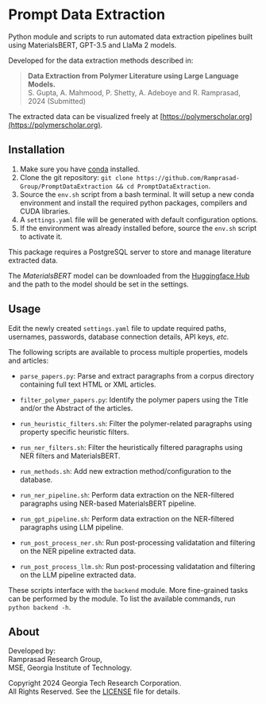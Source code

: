 # Prompt Data Extraction
Python module and scripts to run automated data extraction pipelines built using MaterialsBERT, GPT-3.5 and LlaMa 2 models.

Developed for the data extraction methods described in:
> **Data Extraction from Polymer Literature using Large Language Models.** \
> S. Gupta, A. Mahmood, P. Shetty, A. Adeboye and R. Ramprasad, \
> 2024 (Submitted)
<!-- > **Nature Machine Intelligence**, 2024 -->
<!-- > DOI: [https://doi.org/](https://doi.org/ "DOI") -->

The extracted data can be visualized freely at [https://polymerscholar.org](https://polymerscholar.org).

## Installation
1. Make sure you have [conda](https://docs.anaconda.com/free/miniconda/index.html) installed.
2. Clone the git repository: `git clone https://github.com/Ramprasad-Group/PromptDataExtraction && cd PromptDataExtraction`.
3. Source the `env.sh` script from a bash terminal. It will setup a new conda environment and install the required python packages, compilers and CUDA libraries.
4. A `settings.yaml` file will be generated with default configuration options.
5. If the environment was already installed before, source the `env.sh` script to activate it.

This package requires a PostgreSQL server to store and manage literature extracted data.

The *MaterialsBERT* model can be downloaded from the
[Huggingface Hub](https://huggingface.co/pranav-s/MaterialsBERT)
and the path to the model should be set in the settings.

## Usage
Edit the newly created `settings.yaml` file to update required paths, usernames, passwords, database connection details, API keys, *etc.*

The following scripts are available to process multiple properties, models and articles:

- `parse_papers.py`: Parse and extract paragraphs from a corpus directory containing full text HTML or XML articles.

- `filter_polymer_papers.py`: Identify the polymer papers using the Title and/or the Abstract of the articles.

- `run_heuristic_filters.sh`: Filter the polymer-related paragraphs using property specific heuristic filters.

- `run_ner_filters.sh`: Filter the heuristically filtered paragraphs using NER filters and MaterialsBERT.

- `run_methods.sh`: Add new extraction method/configuration to the database.

- `run_ner_pipeline.sh`: Perform data extraction on the NER-filtered paragraphs
using NER-based MaterialsBERT pipeline.

- `run_gpt_pipeline.sh`: Perform data extraction on the NER-filtered paragraphs
using LLM pipeline.

- `run_post_process_ner.sh`: Run post-processing validatation and filtering on the
NER pipeline extracted data.

- `run_post_process_llm.sh`: Run post-processing validatation and filtering on the
LLM pipeline extracted data.


These scripts interface with the `backend` module. More fine-grained tasks can be performed by the module. To list the available commands, run `python backend -h`.


## About
Developed by: \
Ramprasad Research Group, \
MSE, Georgia Institute of Technology.

Copyright 2024 Georgia Tech Research Corporation. \
All Rights Reserved. See the [LICENSE](LICENSE) file for details.
